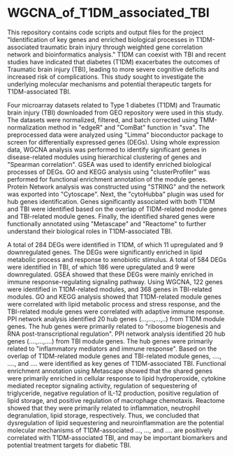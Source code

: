 # WGCNA_of_T1DM_associated_TBI
This repository contains code scripts and output files for the project "Identification of key genes and enriched biological processes in T1DM-associated traumatic brain injury through weighted gene correlation network and bioinformatics analysis."
T1DM can coexist with TBI and recent studies have indicated that diabetes (T1DM) exacerbates the outcomes of Traumatic brain injury (TBI), leading to more severe cognitive deficits and increased risk of complications. This study sought to investigate the underlying molecular mechanisms and potential therapeutic targets for T1DM-associated TBI.

Four microarray datasets related to Type 1 diabetes (T1DM) and Traumatic brain injury (TBI) downloaded from GEO repository were used in this study. The datasets were normalized, filtered, and batch corrected using TMM-normalization method in "edgeR" and "ComBat" function in "sva". The preprocessed data were analyzed using "Limma" bioconductor package to screen for differentially expressed genes (DEGs). Using whole expression data, WGCNA analysis was performed to identify significant genes in disease-related modules using hierarchical clustering of genes and "Spearman correlation". GSEA was used to identify enriched biological processes of DEGs. GO and KEGG analysis using "clusterProfiler" was performed for functional enrichment annotation of the module genes. Protein Network analysis was constructed using "STRING" and the network was exported into "Cytoscape". Next, the "cytoHubba" plugin was used for hub genes identification. Genes significantly associated with both T1DM and TBI were identified based on the overlap of TIDM-related module genes and TBI-related module genes. Finally, the identified shared genes were functionally annotated using "Metascape" and "Reactome" to further understand their biological roles in T1DM-associated TBI.

A total of 284 DEGs were identified in T1DM, of which 11 upregulated and 9 downregulated genes. The DEGs were significantly enriched in lipid metabolic process and response to xenobiotic stimulus. A total of 584 DEGs were identified in TBI, of which 186 were upregulated and 9 were downregulated. GSEA showed that these DEGs were mainly enriched in immune response-regulating signaling pathway. Using WGCNA, 122 genes were identified in T1DM-related modules, and 368 genes in TBI-related modules. GO and KEGG analysis showed that T1DM-related module genes were correlated with lipid metabolic process and stress response, and the TBI-related module genes were correlated with adaptive immune response. PPI network analysis identified 20 hub genes (...,...,...,..) from T1DM module genes. The hub genes were primarily related to "ribosome biogenesis and RNA post-transcriptional regulation". PPI network analysis identified 20 hub genes (....,...,....) from TBI module genes. The hub genes were primarily related to "inflammatory mediators and immune response". Based on the overlap of T1DM-related module genes and TBI-related module genes, ...., ...., and .... were identified as key genes of T1DM-associated TBI. Functional enrichment annotation using Metascape showed that the shared genes were primarily enriched in cellular response to lipid hydroperoxide, cytokine mediated receptor signaling activity, regulation of sequestering of triglyceride, negative regulation of IL-12 production, positive regulation of lipid storage, and positive regulation of macrophage chemotaxis. Reactome showed that they were primarily related to inflammation, neutrophil degranulation, lipid storage, respectively. Thus, we concluded that dysregulation of lipid sequestering and neuroinflammation are the potential molecular mechanisms of T1DM-associated ..., ..., and .... are positively correlated with T1DM-associated TBI, and may be important biomarkers and potential treatment targets for diabetic TBI.
